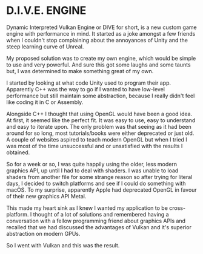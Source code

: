 # D.I.V.E. ENGINE
Dynamic Interpreted Vulkan Engine or DIVE for short, is a new custom game engine with performance in mind. It started as a joke amongst a few friends when I couldn't stop complaining about the annoyances of Unity and the steep learning curve of Unreal.

My proposed solution was to create my own engine, which would be simple to use and very powerful. And sure this got some laughs and some taunts but, I was determined to make something great of my own.

I started by looking at what code Unity used to program their app. Apparently C++ was the way to go if I wanted to have low-level performance but still maintain some abstraction, because I really didn't feel like coding it in C or Assembly.

Alongside C++ I thought that using OpenGL would have been a good idea. At first, it seemed like the perfect fit. It was easy to use, easy to understand and easy to iterate upon. The only problem was that seeing as it had been around for so long, most tutorials/books were either deprecated or just old. A couple of websites aspired to teach modern OpenGL but when I tried I was most of the time unsuccessful and or unsatisfied with the results I obtained.

So for a week or so, I was quite happily using the older, less modern graphics API, up until I had to deal with shaders. I was unable to load shaders from another file for some strange reason so after trying for literal days, I decided to switch platforms and see if I could do something with macOS. To my surprise, apparently Apple had deprecated OpenGL in favour of their new graphics API Metal.

This made my heart sink as I knew I wanted my application to be cross-platform. I thought of a lot of solutions and remembered having a conversation with a fellow programming friend about graphics APIs and recalled that we had discussed the advantages of Vulkan and it's superior abstraction on modern GPUs.

So I went with Vulkan and this was the result.

